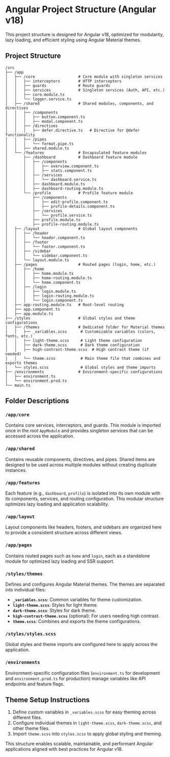 # Angular Project Structure (Angular v18)

This project structure is designed for Angular v18, optimized for modularity, lazy loading, and efficient styling using Angular Material themes.

## Project Structure

```plaintext
/src
├── /app
│   ├── /core                   # Core module with singleton services
│   │   ├── interceptors        # HTTP interceptors
│   │   ├── guards              # Route guards
│   │   ├── services            # Singleton services (Auth, API, etc.)
│   │   ├── core.module.ts
│   │   └── logger.service.ts
│   ├── /shared                 # Shared modules, components, and directives
│   │   ├── /components
│   │   │   ├── button.component.ts
│   │   │   ├── modal.component.ts
│   │   ├── /directives
│   │   │   ├── defer.directive.ts   # Directive for @defer functionality
│   │   ├── /pipes
│   │   │   └── format.pipe.ts
│   │   ├── shared.module.ts
│   └── /features               # Encapsulated feature modules
│       ├── /dashboard          # Dashboard feature module
│       │   ├── /components
│       │   │   ├── overview.component.ts
│       │   │   ├── stats.component.ts
│       │   ├── /services
│       │   │   └── dashboard.service.ts
│       │   ├── dashboard.module.ts
│       │   ├── dashboard-routing.module.ts
│       └── /profile            # Profile feature module
│           ├── /components
│           │   ├── edit-profile.component.ts
│           │   ├── profile-details.component.ts
│           ├── /services
│           │   └── profile.service.ts
│           ├── profile.module.ts
│           ├── profile-routing.module.ts
│   ├── /layout                 # Global layout components
│   │   ├── /header
│   │   │   └── header.component.ts
│   │   ├── /footer
│   │   │   └── footer.component.ts
│   │   ├── /sidebar
│   │   │   └── sidebar.component.ts
│   │   └── layout.module.ts
│   ├── /pages                  # Routed pages (login, home, etc.)
│   │   ├── /home
│   │   │   ├── home.module.ts
│   │   │   ├── home-routing.module.ts
│   │   │   └── home.component.ts
│   │   ├── /login
│   │   │   ├── login.module.ts
│   │   │   ├── login-routing.module.ts
│   │   │   └── login.component.ts
│   ├── app-routing.module.ts   # Root-level routing
│   ├── app.component.ts
│   ├── app.module.ts
├── /styles                     # Global styles and theme configurations
│   ├── /themes                 # Dedicated folder for Material themes
│   │   ├── _variables.scss      # Customizable variables (colors, fonts, etc.)
│   │   ├── light-theme.scss     # Light theme configuration
│   │   ├── dark-theme.scss      # Dark theme configuration
│   │   ├── high-contrast-theme.scss  # High contrast theme (if needed)
│   │   └── theme.scss           # Main theme file that combines and exports themes
│   └── styles.scss              # Global styles and theme imports
├── /environments               # Environment-specific configurations
│   ├── environment.ts
│   └── environment.prod.ts
└── main.ts
```

## Folder Descriptions

### `/app/core`
Contains core services, interceptors, and guards. This module is imported once in the root `AppModule` and provides singleton services that can be accessed across the application.

### `/app/shared`
Contains reusable components, directives, and pipes. Shared items are designed to be used across multiple modules without creating duplicate instances.

### `/app/features`
Each feature (e.g., `dashboard`, `profile`) is isolated into its own module with its components, services, and routing configuration. This modular structure optimizes lazy loading and application scalability.

### `/app/layout`
Layout components like headers, footers, and sidebars are organized here to provide a consistent structure across different views.

### `/app/pages`
Contains routed pages such as `home` and `login`, each as a standalone module for optimized lazy loading and SSR support.

### `/styles/themes`
Defines and configures Angular Material themes. The themes are separated into individual files:

- **`_variables.scss`**: Common variables for theme customization.
- **`light-theme.scss`**: Styles for light theme.
- **`dark-theme.scss`**: Styles for dark theme.
- **`high-contrast-theme.scss`** (optional): For users needing high contrast.
- **`theme.scss`**: Combines and exports the theme configurations.

### `/styles/styles.scss`
Global styles and theme imports are configured here to apply across the application.

### `/environments`
Environment-specific configuration files (`environment.ts` for development and `environment.prod.ts` for production) manage variables like API endpoints and feature flags.

## Theme Setup Instructions

1. Define custom variables in `_variables.scss` for easy theming across different files.
2. Configure individual themes in `light-theme.scss`, `dark-theme.scss`, and other theme files.
3. Import `theme.scss` into `styles.scss` to apply global styling and theming.

This structure enables scalable, maintainable, and performant Angular applications aligned with best practices for Angular v18.
```
